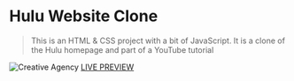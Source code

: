 # Hulu Website Clone

> This is an HTML & CSS project with a bit of JavaScript. It is a clone of the Hulu homepage and part of a YouTube tutorial

![Creative Agency](/images/screenshot.png 'Creative Agency')
[LIVE PREVIEW](https://raw.githack.com/bradtraversy/hulu-webpage-clone/blob/main/index.html)
